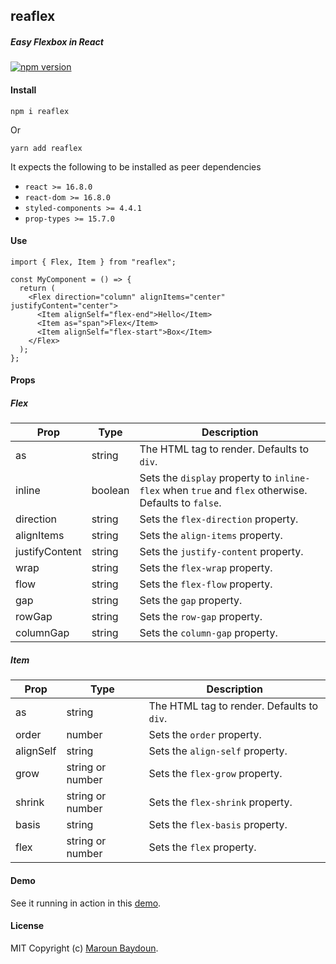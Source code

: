 ## reaflex

##### Easy Flexbox in React

[![npm version](https://badge.fury.io/js/reaflex.svg)](https://badge.fury.io/js/reaflex)

#### Install

```
npm i reaflex
```

Or

```
yarn add reaflex
```

It expects the following to be installed as peer dependencies

- `react >= 16.8.0`
- `react-dom >= 16.8.0`
- `styled-components >= 4.4.1`
- `prop-types >= 15.7.0`

#### Use

```tsx
import { Flex, Item } from "reaflex";

const MyComponent = () => {
  return (
    <Flex direction="column" alignItems="center" justifyContent="center">
      <Item alignSelf="flex-end">Hello</Item>
      <Item as="span">Flex</Item>
      <Item alignSelf="flex-start">Box</Item>
    </Flex>
  );
};
```

#### Props

##### Flex

| Prop           | Type    | Description                                                                                         |
| -------------- | ------- | --------------------------------------------------------------------------------------------------- |
| as             | string  | The HTML tag to render. Defaults to `div`.                                                          |
| inline         | boolean | Sets the `display` property to `inline-flex` when `true` and `flex` otherwise. Defaults to `false`. |
| direction      | string  | Sets the `flex-direction` property.                                                                 |
| alignItems     | string  | Sets the `align-items` property.                                                                    |
| justifyContent | string  | Sets the `justify-content` property.                                                                |
| wrap           | string  | Sets the `flex-wrap` property.                                                                      |
| flow           | string  | Sets the `flex-flow` property.                                                                      |
| gap            | string  | Sets the `gap` property.                                                                            |
| rowGap         | string  | Sets the `row-gap` property.                                                                        |
| columnGap      | string  | Sets the `column-gap` property.                                                                     |

##### Item

| Prop      | Type             | Description                                |
| --------- | ---------------- | ------------------------------------------ |
| as        | string           | The HTML tag to render. Defaults to `div`. |
| order     | number           | Sets the `order` property.                 |
| alignSelf | string           | Sets the `align-self` property.            |
| grow      | string or number | Sets the `flex-grow` property.             |
| shrink    | string or number | Sets the `flex-shrink` property.           |
| basis     | string           | Sets the `flex-basis` property.            |
| flex      | string or number | Sets the `flex` property.                  |

#### Demo

See it running in action in this [demo](https://dev.maroun-baydoun.com/reaflex/#demo).

#### License

MIT
Copyright (c) [Maroun Baydoun](https://maroun-baydoun.com/).
